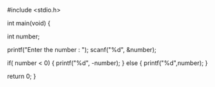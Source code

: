 #include <stdio.h>

int main(void) {

  int  number;

  printf("Enter the number : ");
  scanf("%d", &number);

  if( number < 0) {
    printf("%d", -number);
  }
else {
  printf("%d",number);
}
  
  return 0;
}
